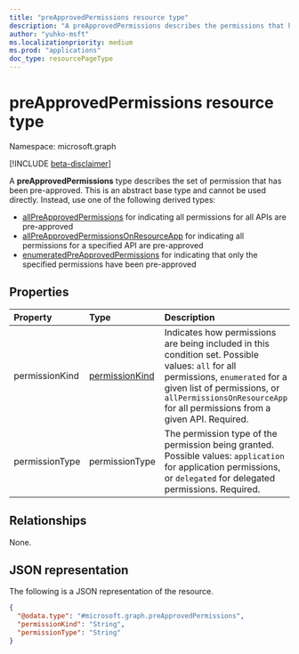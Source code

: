 ```yaml
---
title: "preApprovedPermissions resource type"
description: "A preApprovedPermissions describes the permissions that has been pre-approved"
author: "yuhko-msft"
ms.localizationpriority: medium
ms.prod: "applications"
doc_type: resourcePageType
---
```


# preApprovedPermissions resource type

Namespace: microsoft.graph

[!INCLUDE [beta-disclaimer](../../includes/beta-disclaimer.md)]

A **preApprovedPermissions** type describes the set of permission that has been pre-approved. This is an abstract base type and cannot be used directly. Instead, use one of the following derived types: 

* [allPreApprovedPermissions](allPreApprovedPermissions.md) for indicating all permissions for all APIs are pre-approved
* [allPreApprovedPermissionsOnResourceApp](allPreApprovedPermissionsOnResourceApp.md) for indicating all permissions for a specified API are pre-approved
* [enumeratedPreApprovedPermissions](enumeratedPreApprovedPermissions.md) for indicating that only the specified permissions have been pre-approved

## Properties
|Property|Type|Description|
|:---|:---|:---|
|permissionKind|[permissionKind](enums.md#permissionKind-values)| Indicates how permissions are being included in this condition set. Possible values: `all` for all permissions, `enumerated` for a given list of permissions, or `allPermissionsOnResourceApp` for all permissions from a given API. Required.|
|permissionType|permissionType|The permission type of the permission being granted. Possible values: `application` for application permissions, or `delegated` for delegated permissions. Required.|

## Relationships
None.

## JSON representation
The following is a JSON representation of the resource.
<!-- {
  "blockType": "resource",
  "@odata.type": "microsoft.graph.preApprovedPermissions"
}
-->
``` json
{
  "@odata.type": "#microsoft.graph.preApprovedPermissions",
  "permissionKind": "String",
  "permissionType": "String"
}
```

